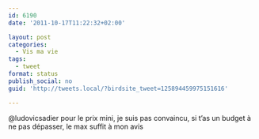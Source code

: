 ```yaml
---
id: 6190
date: '2011-10-17T11:22:32+02:00'

layout: post
categories:
  - Vis ma vie
tags:
  - tweet
format: status
publish_social: no
guid: 'http://tweets.local/?birdsite_tweet=125894459975151616'

---
```


@ludovicsadier pour le prix mini, je suis pas convaincu, si t’as un budget à ne pas dépasser, le max suffit à mon avis